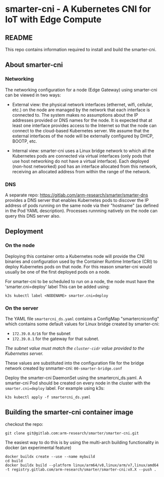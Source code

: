 # smarter-cni - A Kubernetes CNI for IoT with Edge Compute

## README

This repo contains information required to install and build the smarter-cni.

## About smarter-cni
### Networking
The networking configuration for a node (Edge Gateway) using smarter-cni can be viewed in two ways:

* External view: the physical network interfaces (ethernet, wifi, cellular, etc.) on the node are managed by the network that each interface is connected to. The system makes no assumptions about the IP addresses provided or DNS names for the node. It is expected that at least one interface provides access to the Internet so that the node can connect to the cloud-based Kubernetes server. We assume that the external interfaces of the node will be externally configured by DHCP, BOOTP, etc.

* Internal view: smarter-cni uses a Linux bridge network to which all the Kubernetes pods are connected via virtual interfaces (only pods that use host networking do not have a virtual interface). Each deployed (non-host networked) pod has an interface allocated from this network, receiving an allocated address from within the range of the network.

### DNS

A separate repo: <https://gitlab.com/arm-research/smarter/smarter-dns> provides a DNS server that enables Kubernetes pods to discover the IP address of pods running on the same node via their "hostname" (as defined in the Pod YAML description).
Processes runnning natively on the node can query this DNS server also.


## Deployment

### On the node
Deploying this container onto a Kubernetes node will provide the CNI binaries and configuration used by the Container Runtime Interface (CRI) to deploy Kubernetes pods on that node. 
For this reason smarter-cni would usually be one of the first deployed pods on a node.

For smarter-cni to be scheduled to run on a node, the node must have the 'smarter.cni=deploy' label
This can be added using:

`k3s kubectl label <NODENAME> smarter.cni=deploy`



### On the server

The YAML file `smartercni_ds.yaml` contains a ConfigMap "smartercniconfig" which contains some default values for Linux bridge created by smarter-cni: 

* `172.39.0.0/16` for the subnet
* `172.39.0.1` for the gateway for that subnet. 

*The subnet value must match the `cluster-cidr` value provided to the Kubernetes server.*

These values are substituted into the configuration file for the bridge network created by snmarter-cni: `00-smarter-bridge.conf`


Deploy the smarter-cni DaemonSet using the smartercni_ds.yaml. A smarter-cni Pod should be created on every node in the cluster with the `smarter.cni=deploy` label. For example using k3s:

	k3s kubectl apply -f smartercni_ds.yaml


## Building the smarter-cni container image

checkout the repo: 

    git clone git@gitlab.com:arm-research/smarter/smarter-cni.git

The easiest way to do this is by using the multi-arch building functionality in docker (an experimental feature)

    docker buildx create --use --name mybuild
    cd build
    docker buildx build --platform linux/arm64/v8,linux/arm/v7,linux/amd64 -t registry.gitlab.com/arm-research/smarter/smarter-cni:vX.X --push .



